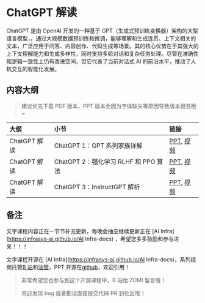 <!--Copyright © ZOMI 适用于[License](https://github.com/Infrasys-AI/AIInfra)版权许可-->

# ChatGPT 解读

ChatGPT 是由 OpenAI 开发的一种基于 GPT（生成式预训练变换器）架构的大型语言模型，，通过大规模数据预训练和微调，能够理解和生成连贯、上下文相关的文本，广泛应用于问答、内容创作、代码生成等场景。其的核心优势在于其强大的上下文理解能力和生成多样性，同时支持多轮对话和复杂任务处理。尽管在准确性和逻辑一致性上仍有改进空间，但它代表了当前对话式 AI 的前沿水平，推动了人机交互的智能化发展。

## 内容大纲

> 建议优先下载 PDF 版本，PPT 版本会因为字体缺失等原因导致版本很丑哦~

| 大纲 | 小节 | 链接|
|:-- |:-- |:-- |
| ChatGPT 解读 | ChatGPT 1：GPT 系列家族详解 | [PPT](./01ChatGPT01.pdf), [视频](https://www.bilibili.com/video/BV1kv4y1s7V7) |
| ChatGPT 解读 | ChatGPT 2：强化学习 RLHF 和 PPO 算法 | [PPT](./01ChatGPT02.pdf), [视频](https://www.bilibili.com/video/BV1eT411S7Yx) |
| ChatGPT 解读 | ChatGPT 3：InstructGPT 解析 | [PPT](./01ChatGPT03.pdf), [视频](https://www.bilibili.com/video/BV1e24y1s7k8) |

## 备注

文字课程内容正在一节节补充更新，每晚会抽空继续更新正在 [AI Infra](https://infrasys-ai.github.io/AI Infra-docs) ，希望您多多鼓励和参与进来！！！

文字课程开源在 [AI Infra](https://infrasys-ai.github.io/AI Infra-docs)，系列视频托管[B 站](https://space.bilibili.com/517221395)和[油管](https://www.youtube.com/@ZOMI666/playlists)，PPT 开源在[github](https://github.com/Infrasys-AI/AIInfra)，欢迎引用！

> 非常希望您也参与到这个开源课程中，B 站给 ZOMI 留言哦！
>
> 欢迎发现 bug 或者勘误直接提交代码 PR 到社区哦！
